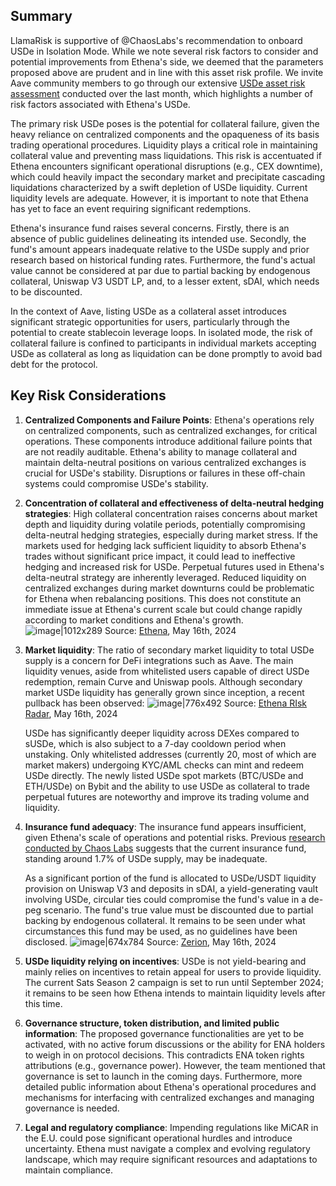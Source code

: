 ## Summary

LlamaRisk is supportive of @ChaosLabs's recommendation to onboard USDe in Isolation Mode. While we note several risk factors to consider and potential improvements from Ethena's side, we deemed that the parameters proposed above are prudent and in line with this asset risk profile. We invite Aave community members to go through our extensive [USDe asset risk assessment](https://cryptorisks.substack.com/p/asset-risk-assessment-ethena-usde) conducted over the last month, which highlights a number of risk factors associated with Ethena's USDe.

The primary risk USDe poses is the potential for collateral failure, given the heavy reliance on centralized components and the opaqueness of its basis trading operational procedures. Liquidity plays a critical role in maintaining collateral value and preventing mass liquidations. This risk is accentuated if Ethena encounters significant operational disruptions (e.g., CEX downtime), which could heavily impact the secondary market and precipitate cascading liquidations characterized by a swift depletion of USDe liquidity. Current liquidity levels are adequate. However, it is important to note that Ethena has yet to face an event requiring significant redemptions.

Ethena's insurance fund raises several concerns. Firstly, there is an absence of public guidelines delineating its intended use. Secondly, the fund's amount appears inadequate relative to the USDe supply and prior research based on historical funding rates. Furthermore, the fund's actual value cannot be considered at par due to partial backing by endogenous collateral, Uniswap V3 USDT LP, and, to a lesser extent, sDAI, which needs to be discounted.

In the context of Aave, listing USDe as a collateral asset introduces significant strategic opportunities for users, particularly through the potential to create stablecoin leverage loops. In isolated mode, the risk of collateral failure is confined to participants in individual markets accepting USDe as collateral as long as liquidation can be done promptly to avoid bad debt for the protocol.

## Key Risk Considerations

1. **Centralized Components and Failure Points**: Ethena's operations rely on centralized components, such as centralized exchanges, for critical operations. These components introduce additional failure points that are not readily auditable. Ethena's ability to manage collateral and maintain delta-neutral positions on various centralized exchanges is crucial for USDe's stability. Disruptions or failures in these off-chain systems could compromise USDe's stability.

2. **Concentration of collateral and effectiveness of delta-neutral hedging strategies**: High collateral concentration raises concerns about market depth and liquidity during volatile periods, potentially compromising delta-neutral hedging strategies, especially during market stress. If the markets used for hedging lack sufficient liquidity to absorb Ethena's trades without significant price impact, it could lead to ineffective hedging and increased risk for USDe. Perpetual futures used in Ethena's delta-neutral strategy are inherently leveraged. Reduced liquidity on centralized exchanges during market downturns could be problematic for Ethena when rebalancing positions. This does not constitute an immediate issue at Ethena's current scale but could change rapidly according to market conditions and Ethena's growth.  
![image|1012x289](upload://1Ha5IXgE08JjtClgh2hm621yztV.png)
Source: [Ethena](https://app.ethena.fi/dashboards/positions), May 16th, 2024

3. **Market liquidity**: The ratio of secondary market liquidity to total USDe supply is a concern for DeFi integrations such as Aave. The main liquidity venues, aside from whitelisted users capable of direct USDe redemption, remain Curve and Uniswap pools. Although secondary market USDe liquidity has generally grown since inception, a recent pullback has been observed:
![image|776x492](upload://eiX8X4Rdvc4ilJlMhBUjAzRvSzd.png)
Source: [Ethena RIsk Radar](https://defirisk.intotheblock.com/metrics/ethereum/ethena), May 16th, 2024

    USDe has significantly deeper liquidity across DEXes compared to sUSDe, which is also subject to a 7-day cooldown period when unstaking. Only whitelisted addresses (currently 20, most of which are market makers) undergoing KYC/AML checks can mint and redeem USDe directly. The newly listed USDe spot markets (BTC/USDe and ETH/USDe) on Bybit and the ability to use USDe as collateral to trade perpetual futures are noteworthy and improve its trading volume and liquidity.

4. **Insurance fund adequacy**: The insurance fund appears insufficient, given Ethena's scale of operations and potential risks. Previous [research conducted by Chaos Labs](https://chaoslabs.xyz/resources/chaos_Labs_ethena_perpetual_assessment_risk_report.pdf) suggests that the current insurance fund, standing around 1.7% of USDe supply, may be inadequate.

    As a significant portion of the fund is allocated to USDe/USDT liquidity provision on Uniswap V3 and deposits in sDAI, a yield-generating vault involving USDe, circular ties could compromise the fund's value in a de-peg scenario. The fund's true value must be discounted due to partial backing by endogenous collateral. It remains to be seen under what circumstances this fund may be used, as no guidelines have been disclosed.
![image|674x784](upload://vsYqRV7xbnkWm0HweL7hEQTyaZ1.png)
Source: [Zerion](https://app.zerion.io/0x2b5ab59163a6e93b4486f6055d33ca4a115dd4d5/overview), May 16th, 2024

5. **USDe liquidity relying on incentives**: USDe is not yield-bearing and mainly relies on incentives to retain appeal for users to provide liquidity. The current Sats Season 2 campaign is set to run until September 2024; it remains to be seen how Ethena intends to maintain liquidity levels after this time.

6. **Governance structure, token distribution, and limited public information**: The proposed governance functionalities are yet to be activated, with no active forum discussions or the ability for ENA holders to weigh in on protocol decisions. This contradicts ENA token rights attributions (e.g., governance power). However, the team mentioned that governance is set to launch in the coming days. Furthermore, more detailed public information about Ethena's operational procedures and mechanisms for interfacing with centralized exchanges and managing governance is needed.

7. **Legal and regulatory compliance**: Impending regulations like MiCAR in the E.U. could pose significant operational hurdles and introduce uncertainty. Ethena must navigate a complex and evolving regulatory landscape, which may require significant resources and adaptations to maintain compliance.
